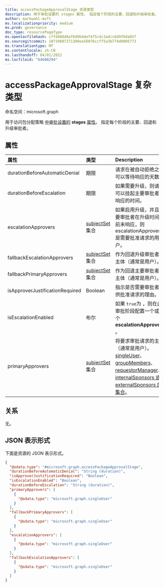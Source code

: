 ```yaml
---
title: accessPackageApprovalStage 资源类型
description: 用于审批设置的 stages 属性。 指定每个阶段的主要、回退和升级审批者。
author: markwahl-msft
ms.localizationpriority: medium
ms.prod: governance
doc_type: resourcePageType
ms.openlocfilehash: cffd48048af6d9b44ef475cdc3adcc6d9f0da05f
ms.sourcegitcommit: 10719607271380ea56076ccff5a3b774d0005773
ms.translationtype: MT
ms.contentlocale: zh-CN
ms.lasthandoff: 04/01/2022
ms.locfileid: "64608294"
---
```

# <a name="accesspackageapprovalstage-complex-type"></a>accessPackageApprovalStage 复杂类型

命名空间：microsoft.graph

用于访问包分配策略 [中审批设置的](accesspackageassignmentapprovalsettings.md) **stages** [属性](accesspackageassignmentpolicy.md)。 指定每个阶段的主要、回退和升级审批者。

## <a name="properties"></a>属性
|属性|类型|Description|
|:---|:---|:---|
|durationBeforeAutomaticDenial|期限|请求在被自动拒绝之前可以等待响应的天数。|
|durationBeforeEscalation|期限|如果需要升级，则请求可以挂起主要审批者的响应的时间。|
|escalationApprovers|[subjectSet](../resources/subjectset.md) 集合|如果启用升级，并且主要审批者在升级时间之前未响应，则 escalationApprovers 是需要批准请求的用户。 |
|fallbackEscalationApprovers|[subjectSet](../resources/subjectset.md) 集合|作为回退升级审批者的主体（通常是用户）。|
|fallbackPrimaryApprovers|[subjectSet](../resources/subjectset.md) 集合|作为回退主要审批者的主体（通常是用户）。|
|isApproverJustificationRequired|Boolean|指示是否需要审批者提供批准请求的理由。|
|isEscalationEnabled|布尔|如果 `true`为 ，则在此审批阶段配置一个或多个 **escalationApprovers** 。|
|primaryApprovers|[subjectSet](../resources/subjectset.md) 集合|将要求审批请求的主体（通常是用户）。 [singleUser](singleuser.md)、[groupMembers](groupmembers.md)、[requestorManager](requestormanager.md)、[internalSponsors 或](internalsponsors.md) [externalSponsors 的集合](externalsponsors.md)。|

## <a name="relationships"></a>关系
无。
## <a name="json-representation"></a>JSON 表示形式
下面是资源的 JSON 表示形式。
<!-- {
  "blockType": "resource",
  "@odata.type": "microsoft.graph.accessPackageApprovalStage"
}
-->
``` json
{
  "@odata.type": "#microsoft.graph.accessPackageApprovalStage",
  "durationBeforeAutomaticDenial": "String (duration)",
  "isApproverJustificationRequired": "Boolean",
  "isEscalationEnabled": "Boolean",
  "durationBeforeEscalation": "String (duration)",
  "primaryApprovers": [
    {
      "@odata.type": "microsoft.graph.singleUser"
    }
  ],
  "fallbackPrimaryApprovers": [
    {
      "@odata.type": "microsoft.graph.singleUser"
    }
  ],
  "escalationApprovers": [
    {
      "@odata.type": "microsoft.graph.singleUser"
    }
  ],
  "fallbackEscalationApprovers": [
    {
      "@odata.type": "microsoft.graph.singleUser"
    }
  ]
}
```


